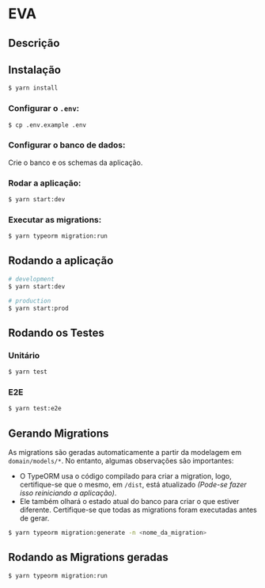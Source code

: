 # EVA

## Descrição


## Instalação

```bash
$ yarn install
```

### Configurar o `.env`:
```bash
$ cp .env.example .env
```

### Configurar o banco de dados:

Crie o banco e os schemas da aplicação.

### Rodar a aplicação:

```bash
$ yarn start:dev
```

### Executar as migrations:
```bash
$ yarn typeorm migration:run
```

## Rodando a aplicação

```bash
# development
$ yarn start:dev

# production
$ yarn start:prod
```

## Rodando os Testes

### Unitário

```bash
$ yarn test
```

### E2E

```bash
$ yarn test:e2e
```

## Gerando Migrations

As migrations são geradas automaticamente a partir da modelagem em `domain/models/*`.
No entanto, algumas observações são importantes:

- O TypeORM usa o código compilado para criar a migration, logo, 
certifique-se que o mesmo, em `/dist`, está atualizado _(Pode-se fazer isso reiniciando a aplicação)_.
-  Ele também olhará o estado atual do banco para criar o que estiver diferente. 
Certifique-se que todas as migrations foram executadas antes de gerar.

```bash
$ yarn typeorm migration:generate -n <nome_da_migration>
```
## Rodando as Migrations geradas

```bash
$ yarn typeorm migration:run
```
